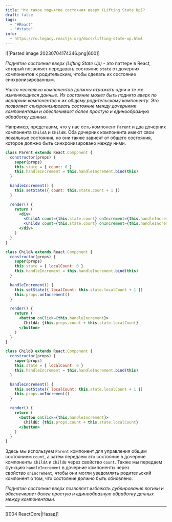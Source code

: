 ```yaml
---
title: Что такое поднятие состояния вверх (Lifting State Up)?
draft: false
tags:
  - "#React"
  - "#state"
info:
  - https://ru.legacy.reactjs.org/docs/lifting-state-up.html
---
```

![[Pasted image 20230704174346.png|600]]

_Поднятие состояния вверх (Lifting State Up)_ - это паттерн в React, который позволяет передавать состояние `state` от дочерних компонентов к родительским, чтобы сделать их состояние синхронизированным.

_Часто несколько компонентов должны отражать одни и те же изменяющиеся данные. Их состояние может быть поднято вверх по иерархии компонентов к их общему родительскому компоненту. Это позволяет синхронизировать состояние между дочерними компонентами и обеспечивает более простую и единообразную обработку данных._

Например, представим, что у нас есть компонент `Parent` и два дочерних компонента `ChildA` и `ChildB`. Оба дочерних компонента имеют свои локальные состояния, но они также зависят от общего состояния, которое должно быть синхронизировано между ними.

```jsx
class Parent extends React.Component {
  constructor(props) {
    super(props)
    this.state = { count: 0 }
    this.handleIncrement = this.handleIncrement.bind(this)
  }

  handleIncrement() {
    this.setState({ count: this.state.count + 1 })
  }

  render() {
    return (
      <div>
        <ChildA count={this.state.count} onIncrement={this.handleIncrement} />
        <ChildB count={this.state.count} onIncrement={this.handleIncrement} />
      </div>
    )
  }
}

class ChildA extends React.Component {
  constructor(props) {
    super(props)
    this.state = { localCount: 0 }
    this.handleIncrement = this.handleIncrement.bind(this)
  }

  handleIncrement() {
    this.setState({ localCount: this.state.localCount + 1 })
    this.props.onIncrement()
  }

  render() {
    return (
      <button onClick={this.handleIncrement}>
        ChildA: {this.props.count + this.state.localCount}
      </button>
    )
  }
}

class ChildB extends React.Component {
  constructor(props) {
    super(props)
    this.state = { localCount: 0 }
    this.handleIncrement = this.handleIncrement.bind(this)
  }

  handleIncrement() {
    this.setState({ localCount: this.state.localCount + 1 })
    this.props.onIncrement()
  }

  render() {
    return (
      <button onClick={this.handleIncrement}>
        ChildB: {this.props.count + this.state.localCount}
      </button>
    )
  }
}
```

Здесь мы используем `Parent` компонент для управления общим состоянием `count`, а затем передаем это состояние в дочерние компоненты `ChildA` и `ChildB` через свойство `count`. Также мы передаем функцию `handleIncrement` в дочерние компоненты через свойство `onIncrement`, чтобы они могли уведомлять родительский компонент о том, что состояние должно быть обновлено.

_Поднятие состояния вверх позволяет избежать дублирования логики и обеспечивает более простую и единообразную обработку данных между компонентами._

---

[[004 ReactCore|Назад]]